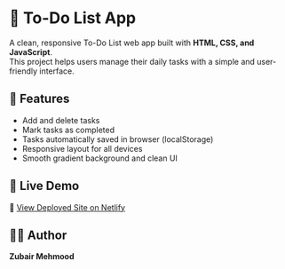 # 📝 To-Do List App

A clean, responsive To-Do List web app built with **HTML, CSS, and JavaScript**.  
This project helps users manage their daily tasks with a simple and user-friendly interface.

## 📸 Features
- Add and delete tasks
- Mark tasks as completed
- Tasks automatically saved in browser (localStorage)
- Responsive layout for all devices
- Smooth gradient background and clean UI

## 🚀 Live Demo
🔗 [View Deployed Site on Netlify](https://to-do-list-bq.netlify.app/)

## 🧑‍💻 Author
**Zubair Mehmood**  
